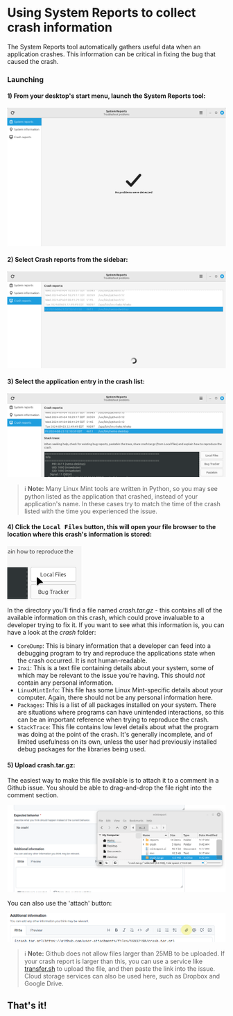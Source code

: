 # Using System Reports to collect crash information
The System Reports tool automatically gathers useful data when an application crashes. This information can be critical in fixing the bug that caused the crash.

### Launching

#### 1) From your desktop's start menu, launch the **System Reports** tool:

![Mint Report initial window](/screenshots/bugs-mintreport-crash-info/1-starting-window.png)

#### 2) Select **Crash reports** from the sidebar:

![Crash reports selected](/screenshots/bugs-mintreport-crash-info/2-select-crashes.png)

#### 3) Select the application entry in the crash list:

![Individual report selected](/screenshots/bugs-mintreport-crash-info/3-indiv-report-select.png)

> ℹ️ **Note:** Many Linux Mint tools are written in Python, so you may see python listed as the application that crashed, instead of your application's name. In these cases try to match the time of the crash listed with the time you experienced the issue.

#### 4) Click the <kbd>Local Files</kbd> button, this will open your file browser to the location where this crash's information is stored:

![Click local files](/screenshots/bugs-mintreport-crash-info/4-click-local.png)

In the directory you'll find a file named *crash.tar.gz* - this contains all of the available information on this crash, which could prove invaluable to a developer trying to fix it. If you want to see what this information is, you can have a look at the *crash* folder:

- `CoreDump`: This is binary information that a developer can feed into a debugging program to try and reproduce the applications state when the crash occurred. It is not human-readable.
- `Inxi`: This is a text file containing details about your system, some of which may be relevant to the issue you're having. This should *not* contain any personal information.
- `LinuxMintInfo`: This file has some Linux Mint-specific details about your computer. Again, there should not be any personal information here.
- `Packages`: This is a list of all packages installed on your system. There are situations where programs can have unintended interactions, so this can be an important reference when trying to reproduce the crash.
- `StackTrace`: This file contains low level details about what the program was doing at the point of the crash. It's generally incomplete, and of limited usefulness on its own, unless the user had previously installed debug packages for the libraries being used.

#### 5) Upload crash.tar.gz:

The easiest way to make this file available is to attach it to a comment in a Github issue. You should be able to drag-and-drop the file right into the comment section.

![Drag into issue](/screenshots/bugs-mintreport-crash-info/5-drag-to-issue.gif)

You can also use the 'attach' button:

![Attach button](/screenshots/bugs-mintreport-crash-info/6-attach-button.png)

> ℹ️ **Note:** Github does not allow files larger than 25MB to be uploaded. If your crash report is larger than this, you can use a service like [transfer.sh](https://transfer.sh) to upload the file, and then paste the link into the issue. Cloud storage services can also be used here, such as Dropbox and Google Drive.

## That's it!
